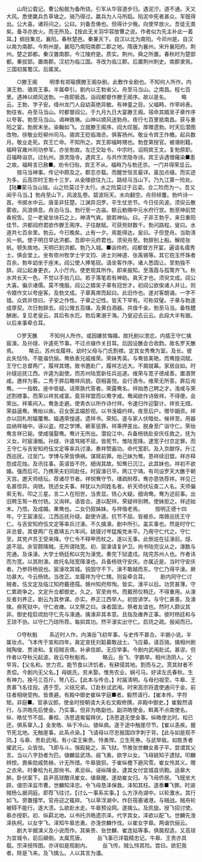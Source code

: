<!-- { "loadSidebar": true } -->
　　山阳公载记。曹公船舰为备所烧。引军从华容道步归。遇泥泞。道不通。天又大风。悉使羸兵负草塡之。骑乃得过。羸兵为人马所蹈。陷泥中死者甚众。军旣得出。公大喜。诸将问之。公曰。刘备吾俦也。但得计少晚。向使早放火。吾徒无类矣。备寻亦放火。而无所及。【按此无关羽华容放曹之说。作者似为先主补此一着耳。】纲目集览。襄阳。春秋楚邑。秦兼天下。自汉以北为南阳。今邓州是。自汉以南为南郡。今荆州是。襄阳乃南阳南郡二郡之地。隋唐为襄州。宋升襄阳府。荆州。楚之郢都。秦汉置南郡。今江陵府是。质实。荆州。舜之所置。春秋时为楚郢都。秦拔郢。置南郡。汉初为临江国。寻改为临江郡。后置荆州刺史。南郡隶焉。三国初属蜀汉。后属吴。 


　　○滕王阁 
　　明季有郑瑜撰滕王阁杂剧。此敷作全剧也。不知何人所作。内演王勃、骆宾王事。半属牵引。剧内以王勃省父。舟至马当山。之南昌。程七百里。遇神以顺风送勃。一夜即抵昌。诣阎都督作滕王阁序。故以是名。 
　　略云。王勃、字子安。绛州龙门人自幼英绝异敏。有神童之目。父福畤。作宰岭表。勃往省。舟至马当山。时都督阎公。于九月九日大宴滕王阁。宿命其婿吴子章作序以夸客。勃至马当山。谒神致祷。山神以顺风送勃舟。夜行七百里抵南昌。获与重阳之宴。勃居末坐。染翰如飞。立就滕王阁序。阎大叹服。厚赠遗勃。时天后潜图改物。徐敬业贬柳州司马。骆宾王贬临海丞。俱客扬州。敬业令宾王作檄。起兵数月。敬业走死。宾王亡命。不知所之。宾王即福畤甥也。勃登第授官。被谮削籍。福畤官雍州司功参军。亦坐勃故。左迁交趾令。中宗时。诏购宾王文。复勃原职。召福畤诣京。过杭州。游灵隐寺。遇宾王。与共作灵隐寺诗。宾王诉遇僧薙染■患之故。福畤言已赦■。劝令归俗。宾王不从。福畤乃与勃还京。一门并得荣显云。 
　　按马当神事。传记中颇及之。郡志亦载。而醒世恒言最详。虽加点缀。而实迹为多。云高宗时王勃十三岁。从金陵欲往九江。路经马当山下。乃九江第一险处。【陆■蒙马当山铭。山之险莫过于太行。水之险莫过于吕梁。合二险而为一。吾又闻乎马当。】勃舟至山下。风波乱卷。碧波际天。水向翻空。舟将倾覆。勃吟诗一首。书掷水中云。唐圣非狂楚。江渊异汨罗。平生仗忠节。今日任风波。须臾云散雾收。风浪俱息。舟泊马当。勃行至一古庙。额云勅赐中元水府行宫。勃至神前焚香祝吿。见一老叟坐块石之上。神淸气爽。貌若神仙。曰。子非王勃乎。来日重阳佳节。洪都阎府君欲作滕王阁序。子往献赋。可获赀财数千。勃问路程。叟曰。水道共七百余里。勃云。今已晚矣。止有一夕。焉能得达。叟曰。子但登舟。当助淸风一帆。使子明日早达洪都。吾即中元府君也。须臾舟至。勃辞别上船。解缆张帆。顿失故地。天明已到洪都。勃乃入城。■诣帅府。阎都督方开宴。遍请名儒秀士。俱会堂上。坐有侬州牧学士宇文钧、进士刘神道、张禹锡等。其它抱玉怀珠者百余。勃年幼坐于座末。阎公使人捧笔砚。请坐客作序。诸人悉固让。至勃独不辞。阎公起身更衣。入小厅内。使吏观其所作。即来报知。至落霞与孤鹜齐飞。秋水共长天一色。不觉以手拍几曰。若子落笔若有神助。眞天才也。须臾文成。阎公大喜。徧示诸儒。莫不愧服。阎公之婿吴子章有冠世才。初阎公欲俟诸人并让。则令婿作文以夸座客。及勃文成。子章离席而起曰。此旧作也。遂对客朗诵。一字不错。众宾并惊曰。子安之作性。子章之记性。皆天下罕有。可称双璧。子章与勃遂成厚契。次日勃辞去。阎公赠五百缣。及黄白酒器。共值千金。勃至马当。备牲醴酬谢。复见老叟云。其后有水厄。勃后果溺于海。乃叟迎去云云。此段大半有据。以后来事牵合耳。 


　　○罗天醮 
　　不知何人所作。或因嫌贫悔婚。故托剧以泄忿。内插王守仁擒宸濠。及孙燧、许逵死节事。不过点缀作关目耳。后因设醮会合收韵。故名罗天醮焉。 
　　略云。苏州龙履祥。幼时父母与门氏割襟。定其女秀鸯为室。及长。彼此失怙恃。不能谐伉俪。鸯依表兄戚维荣。荣妹秀英。与鸯皆美艳。而鸯擅词赋。王守仁总督两广。履祥其甥。致书邀赴广。履祥志远大。不屑就幕。家居自如。时孙燧巡抚江西。许逵为副使。而苏州陆宽新任兵巡道。维荣与宽子德咸善。置酒贺咸。邀祥为客。二秀于屛后瞰祥风貌。窃相喜悦。会行酒令。维荣无所答。屛后询鸯。一一指敎。座中皆疑。诘荣孰代答者。荣露鸯名。祥始悉己聘之才。浼咸与荣述割襟事。而荣以祥贫咸富。竟背祥盟而以鸯字咸。鸯闻欲作诗致祥。不得便。会荣出。祥乘间入。鸯急走避。使靑衣以所作诗付祥。令速归作迎娶计。祥贫无措。荣益逼鸯。鸯绐以疾。召女医孟媪胗视。以书浼媪约祥。夜至后户。赠毕姻资。祥亦以回札附媪覆鸯。媪遇荣惶遽。遗祥书。荣知。遂与家人伏暗处。候祥至。用器皿纳祥袖中。诬以盗。控之学博。褫革惩罪。祥乘押差出。脱身至广诣守仁。荣绐鸯言祥已毙。使咸强娶鸯。鸯计无所出。潜投江中。兵备杨铣赴安庆任救之。抚为义女。时宸濠叛。孙燧、许逵骂贼不屈。皆死节。惟陆宽降。逮宽子付京定罪。而王守仁与吉安知府伍文定等率兵讨濠。奏祥赞画功。命代宽职。及入京献俘。升江西巡抚。过吴门。学博与荣皆惧祸。谋赎前罪。绐己妹为鸯。恳祥续旧盟。祥亦释怨成花烛。及讯往事。英语皆不符。细询其故。知鸯已沉江。此其妹也。祥初不欲婚。强而后可。乃携荣夫妇同赴任。时宸濠已平。两江宁靖。有司设罗天大醮于朝天宫。邀天师结坛。荐诸尽节者。祥悯鸯守节。缮疏附荐。鸯亦恳铣荐祥。祥见己名甚惊异。询铣。铣述女夫事。祥犹以为同姓名者。祈天师伏坛查二人名。天师徧索无有。叩之三星。言二人在阳世。当贵显。铣心大疑。细询鸯。鸯为述前事。出旧聘玉鸳一枚付铣。又询祥。语皆合。遂以配祥。荣疑祥别聘。使妹拒之。祥述始末。乃悟。及成婚。果鸯也。二女仍叙姊妹。与祥偕老焉。 
　　按明正德十四年。宁王宸濠反。江西巡抚孙燧。副使许逵。抗节不屈。皆被杀。南赣巡抚王守仁。与吉安知府伍文定等率兵讨濠。不久擒濠。剧中所引。盖实事也。然是时守仁非总督。其督两广在嘉靖五六年间。姚镆讨岑猛叛党未平。乃用守仁代之。守仁至。其党卢苏王受来降。守仁令不释甲而杖之。遂以无事。此倒说在征濠前。燧、逵不屈。余官颇降贼。无所谓陆宽。初、宸濠请复护卫。尙书陆完议从之。濠数与完通。及诛濠。大学士杨廷和以完为濠党。奏完下狱遣戍。陆完苏州人也。作者讳而为宽。以其附濠。故托名陆宽降濠也。兵备杨铣守安庆。亦属近是。当时守安庆者。乃参将杨锐也。宸濠攻其城。锐固守不下。濠不敢越而东。守仁乃得平濠。厥功甚大。今云杨铣。当改正。龙履祥为守仁甥。则妄牵合耳。 
　　剧内同守仁讨贼者。伍文定及临江知府戴德孺。赣州知府邢恂。皆实。濠平以后。功赏甚薄。守仁累疏争之。文定升佥都御史。久之。官至尙书。而戴邢仅稍迁。不得重用。从濠反者刘养正。剧云为其参谋。亦实。养正江西举人。初尝讲学。与守仁甚善。及濠擒。瘐死狱中。守仁收瘗。以文祭之曰。诛者国法。祭者友谊也。然时人颇议其非。御史程启琉劾守仁先与濠通。擒濠非其本意。且指及瘗养正事。彼时杨廷和与王琼不协。以守仁乃琼所荐。每抑其功。然平濠实出守仁。启珫之疏。报闻而已。 


　　○夺秋魁 
　　系近时人作。内演岳飞初年事。与史传不甚合。半据小说。半属妆点。飞本传于宣和四年。眞定宣抚刘韐募敢战士。飞应募。请百骑。擒相州剧贼陶俊、贾进和。复招贼吉倩。补承信郞。无应举事。今剧内武闱赴试。甚谬。但作者以夺秋元起波。故云夺秋魁焉。 
　　略云。岳飞、字鹏举。相州汤阴人。父早背。【父名和。世力农。能节食以济饥者。有耕侵其地。割而与之。贳其财者不责偿。今剧内无父名。】母姚氏。贫未娶。惟务农业。娴弓马。好读左氏春秋。生有神力。挽弓三百斤。弩八石。【此本与传合。】时届淸明。与母扫祖茔。牛皋、王贵慕飞名往投。遇于茔。义结兄弟。订赴秋试武闱。时宋高宗将遣使通问于金。前往者相继受拘。皆畏避。有殿中御史崔纵字庭■者。毅然请行。【崔本传。字符矩。非庭■。官承议郎。使金时授朝请大夫右文殿修撰。非殿中御史。】崔毅然请行。与洪皓先后使金。乃实事。但非为皓副也。副洪皓使金。斡离不点南使名。纵、皓仗节不屈。秦桧、汤思退匍匐拜伏。【汤思退无使金事。纵皓使北时。桧已还。俱系窜入。】金发皓、纵于冷山。値纵病。遂于途中触崖尽节。【崔以恚疾。握节死北地。无触崖事。此系点染。】飞请母以尽忠报国四字刺于背。【此与如是观不同。】与皋、贵赴武闱。有小梁王柴贵。恃勇悍。立生死券。与武举敌。如胜贵者擢武元。众皆怯。飞即与斗。悞殴毙之。系飞狱。节推张世麟女善子平。尝谓其父言。当以八字劲者为匹。値麟监武场。觇飞勇。欲字以女。飞母姚知子逮狱。叩麟辨控。畏柴勋戚势赫。计无所措。牛皋狼狈。于崔纵檐下避风雪。崔女怜其义。赠之衣帛。时秦桧为礼部尙书。素忌纵。诬纵降金。逮其女付宜城县讯鞫。适皋大醉。卧伏案下。县尹高球酷讯崔女。値皋醒。遂劫崔女归。与飞母侨居。飞旣坐大辟。値宗泽监市曹。世麟知泽忠。令飞母恳泽保救。泽知其枉。遂奏■飞罪。时湖贼杨么据洞庭。即荐飞往讨。【讨么一事系实事。】么方浮舟湖中。以轮激水。其行如飞。旁置撞竿。官舟迎之辄碎。飞以草浮湖中。作巨筏塞诸港。与贼战。贼舟轮被碍不能行。遂大溃。么欲赴水走。牛皋预设网。遂擒么。及凯旋。授飞招讨使。皋亦授职。初、纵羁北地。以书托洪皓遗宗泽。代字其女。泽欲以配飞。世麟先浼泽执柯。以女字飞。泽知牛皋忠勇。亦浼世麟作伐。以崔女字皋。两谐伉俪云。 
　　剧大半据演义及小说而作。其柴贵、张世麟、崔连姑等事。俱属揑造。又高球为宜城令。前后顚倒。太属荒唐。 
　　岳飞事已详载精忠记。牛皋、王贵亦具载。宗泽授阵图。亦详如是观剧内。 
　　岳飞传。贼么恃其险。尝曰。欲犯我者。除是飞来。及飞擒么。人以其言为谶。 
